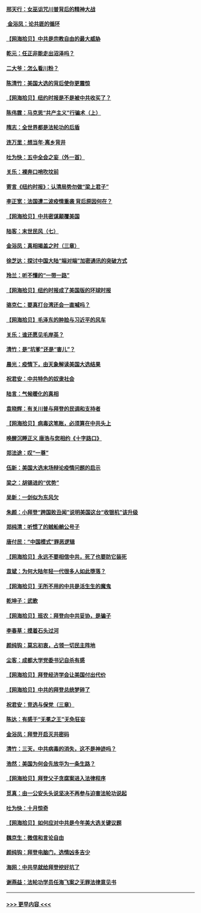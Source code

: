 #### [邢天行：女巫诅咒川普背后的精神大战](../pages/nsc993/n12517257.md?t=11020301) 
#### [ 金浴凤：论共匪的循环](../pages/nsc993/n12517133.md?t=11020301) 
#### [【网海拾贝】中共是宗教自由的最大威胁](../pages/nsc993/n12516879.md?t=11020301) 
#### [乾元：任正非能走出沼泽吗？](../pages/nsc993/n12515831.md?t=11020301) 
#### [二大爷：怎么看川粉？](../pages/nsc993/n12515820.md?t=11020301) 
#### [陈清竹：美国大选的背后使你更震惊](../pages/nsc993/n12515589.md?t=11020301) 
#### [【网海拾贝】纽约时报是不是被中共收买了？](../pages/nsc993/n12515122.md?t=11020301) 
#### [陈伟霆：马克思“共产主义”行骗术（上）](../pages/nsc993/n12510217.md?t=11020301) 
#### [隋志：全世界都是法轮功的后盾](../pages/nsc993/n12510636.md?t=11020301) 
#### [连万里：想当年‧离乡背井](../pages/nsc993/n12510623.md?t=11020301) 
#### [吐为快：五中全会之妄（外一首）](../pages/nsc993/n12510470.md?t=11020301) 
#### [关乐：裸奔口哨吹坟前](../pages/nsc993/n12510403.md?t=11020301) 
#### [寄言《纽约时报》：认清局势勿做“梁上君子”](../pages/nsc993/n12510042.md?t=11020301) 
#### [李正宽：法国遭二波疫情重袭 背后原因何在？](../pages/nsc993/n12509971.md?t=11020301) 
#### [【网海拾贝】中共密谋颠覆美国](../pages/nsc993/n12509816.md?t=11020301) 
#### [陆客：末世民风（七）](../pages/nsc993/n12507822.md?t=11020301) 
#### [金浴凤：真相揭盖之时（三章）](../pages/nsc993/n12507804.md?t=11020301) 
#### [徐芝达：探讨中国大陆“端对端”加密通讯的突破方式](../pages/nsc993/n12507682.md?t=11020301) 
#### [玲兰：听不懂的“一带一路”](../pages/nsc993/n12507669.md?t=11020301) 
#### [【网海拾贝】纽约时报成了美国版的环球时报](../pages/nsc993/n12507053.md?t=11020301) 
#### [骆克仁：要真打台湾还会一直喊吗？](../pages/nsc993/n12506843.md?t=11020301) 
#### [【网海拾贝】毛泽东的肿脸与习近平的风车](../pages/nsc993/n12504537.md?t=11020301) 
#### [关乐：谁还愿见毛岸英？](../pages/nsc993/n12503866.md?t=11020301) 
#### [清竹：是“坑爹”还是“害儿”？](../pages/nsc993/n12503034.md?t=11020301) 
#### [晨光：疫情下，由天象解读美国大选结果](../pages/nsc993/n12502536.md?t=11020301) 
#### [祝君安：中共特色的奴隶社会](../pages/nsc993/n12501529.md?t=11020301) 
#### [陆言：气候暖化的真相](../pages/nsc993/n12501183.md?t=11020301) 
#### [袁晓辉：有关川普与拜登的民调和支持者](../pages/nsc993/n12500433.md?t=11020301) 
#### [【网海拾贝】病毒这笔账，必须算在中共头上](../pages/nsc993/n12500320.md?t=11020301) 
#### [唤醒沉睡正义 唐浩与您相约《十字路口》](../pages/nsc993/n12497980.md?t=11020301) 
#### [郑法途：叹“一尊”](../pages/nsc993/n12498837.md?t=11020301) 
#### [伍新：美国大选末场辩论疫情问题的启示](../pages/nsc993/n12498829.md?t=11020301) 
#### [梁之：胡锡进的“优势”](../pages/nsc993/n12498780.md?t=11020301) 
#### [吴新：一剑似为东风欠](../pages/nsc993/n12498772.md?t=11020301) 
#### [朱颜：小拜登“跨国败丑闻”说明美国这台“收银机”该升级](../pages/nsc993/n12498731.md?t=11020301) 
#### [郑纯清：听惯了的贼船艄公号子](../pages/nsc993/n12498721.md?t=11020301) 
#### [唐付民：“中国模式”罪恶逻辑](../pages/nsc993/n12498310.md?t=11020301) 
#### [【网海拾贝】永远不要相信中共，死了也要防它装死](../pages/nsc993/n12498162.md?t=11020301) 
#### [袁斌：为何大陆年轻一代很多人如此堕落？](../pages/nsc993/n12495696.md?t=11020301) 
#### [【网海拾贝】无所不用的中共是活生生的魔鬼](../pages/nsc993/n12495621.md?t=11020301) 
#### [乾坤子：武歌](../pages/nsc993/n12493391.md?t=11020301) 
#### [【网海拾贝】班农：拜登向中共妥协，是骗子](../pages/nsc993/n12492877.md?t=11020301) 
#### [李春草：摸着石头过河](../pages/nsc993/n12491121.md?t=11020301) 
#### [颜纯钩：莫忘初衷，占领一切民主阵地](../pages/nsc993/n12490965.md?t=11020301) 
#### [尘客：成都大学党委书记自杀有感](../pages/nsc993/n12490950.md?t=11020301) 
#### [【网海拾贝】拜登经济学会让美国付出代价](../pages/nsc993/n12489662.md?t=11020301) 
#### [【网海拾贝】中共的拜登总统梦碎了](../pages/nsc993/n12487896.md?t=11020301) 
#### [祝君安：竞选与保党（三章）](../pages/nsc993/n12487258.md?t=11020301) 
#### [陈达：有感于“无冕之王”无免狂妄](../pages/nsc993/n12485133.md?t=11020301) 
#### [金浴凤：拜登开启灭共密码](../pages/nsc993/n12485125.md?t=11020301) 
#### [清竹：三天，中共病毒的消失，这不是神迹吗？](../pages/nsc993/n12485027.md?t=11020301) 
#### [浩然：美国为何会先放华为一条生路？](../pages/nsc993/n12484997.md?t=11020301) 
#### [【网海拾贝】拜登父子贪腐案进入法律程序](../pages/nsc993/n12484957.md?t=11020301) 
#### [觅真：由一公安头头说坚决不再参与迫害法轮功说起](../pages/nsc993/n12484212.md?t=11020301) 
#### [吐为快：十月惊奇](../pages/nsc993/n12484172.md?t=11020301) 
#### [【网海拾贝】如何应对中共是今年美大选关键议题](../pages/nsc993/n12483755.md?t=11020301) 
#### [魏京生：微信和言论自由](../pages/nsc993/n12483372.md?t=11020301) 
#### [颜纯钩：拜登电脑门，选情凶多吉少](../pages/nsc993/n12482666.md?t=11020301) 
#### [海网：中共早就给拜登挖好坑了](../pages/nsc993/n12482660.md?t=11020301) 
#### [谢燕益：法轮功学员任海飞案之无罪法律意见书](../pages/nsc993/n12482512.md?t=11020301) 

----
#### [ >>> 更早内容 <<< ](../indexes/nsc993-earlier.md)
